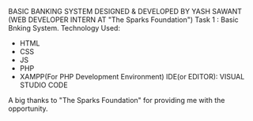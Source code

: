 BASIC BANKING SYSTEM  DESIGNED & DEVELOPED BY YASH SAWANT (WEB DEVELOPER INTERN AT "The Sparks Foundation")
Task 1 : Basic Bnking System.
Technology Used:
- HTML
- CSS
- JS
- PHP
- XAMPP(For PHP Development Environment)
IDE(or EDITOR): VISUAL STUDIO CODE

A big thanks to "The Sparks Foundation" for providing me with the opportunity. 
